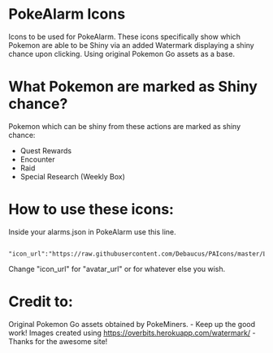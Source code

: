 # PokeAlarm Icons
Icons to be used for PokeAlarm. These icons specifically show which Pokemon are able to be Shiny via an added Watermark displaying a shiny chance upon clicking. Using original Pokemon Go assets as a base.

# What Pokemon are marked as Shiny chance?
Pokemon which can be shiny from these actions are marked as shiny chance:
- Quest Rewards
- Encounter
- Raid
- Special Research (Weekly Box)

# How to use these icons:
Inside your alarms.json in PokeAlarm use this line.

      "icon_url":"https://raw.githubusercontent.com/Debaucus/PAIcons/master/Live/pokemon_icon_<mon_id_3>_<form_id_2>.png",

Change "icon_url" for "avatar_url" or for whatever else you wish.

# Credit to:
Original Pokemon Go assets obtained by PokeMiners. - Keep up the good work!
Images created using https://overbits.herokuapp.com/watermark/ - Thanks for the awesome site!

